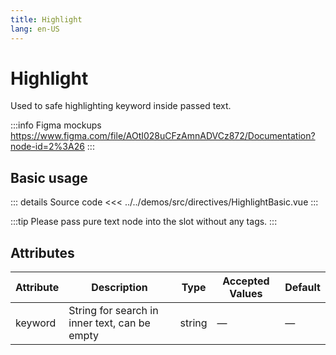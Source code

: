 ```yaml
---
title: Highlight
lang: en-US
---
```


# Highlight

Used to safe highlighting keyword inside passed text.

:::info Figma mockups
https://www.figma.com/file/AOtI028uCFzAmnADVCz872/Documentation?node-id=2%3A26
:::

## Basic usage

<HighlightBasic />

::: details Source code
<<< ../../demos/src/directives/HighlightBasic.vue
:::

:::tip
Please pass pure text node into the slot without any tags.
:::

## Attributes

| Attribute | Description                                   | Type   | Accepted Values | Default |
| --------- | --------------------------------------------- | ------ | --------------- | ------- |
| keyword   | String for search in inner text, can be empty | string | —               | —       |
